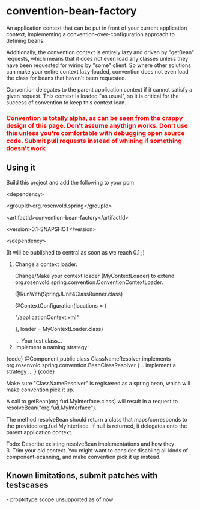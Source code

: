 <h1>convention-bean-factory</h1>

An application context that can be put in front of your current 
application context, implementing a convention-over-configuration
approach to defining beans. <p/>


Additionally, the convention context is entirely lazy and driven by "getBean"
requests, which means that it does not even load any classes unless they 
have been requested for wiring by "some" client. So where other solutions
can make your entire context lazy-loaded, convention does not even 
load the class for beans that haven't been requested.<p/>

Convention delegates to the parent application context if it cannot satisfy
a given request. This context is loaded "as usual", so it is critical for the
        success of convention to keep this context lean.

<h3 style="color:red">
Convention is totally alpha, as can be seen from the crappy design of this page. Don't assume anythign works.
Don't use this unless you're comfortable with debugging open source code. Submit pull requests instead of whining
 if something doesn't work
</h3>

<h2>Using it</h2>

Build this project and add the following to your pom:</p>
     &lt;dependency></p>
         &lt;groupId>org.rosenvold.spring&lt;/groupId></p>
         &lt;artifactId>convention-bean-factory&lt;/artifactId></p>
         &lt;version>0.1-SNAPSHOT&lt;/version></p>
     &lt;/dependency></p>

(It will be published to central as soon as we reach 0.1 ;)<br/>

1. Change a context loader.</p>
Change/Make your context loader (MyContextLoader) to extend org.rosenvold.spring.convention.ConventionContextLoader.</p>
    @RunWith(SpringJUnit4ClassRunner.class)</p>
    @ContextConfiguration(locations = {</p>
       "/applicationContext.xml"</p>
    }, loader = MyContextLoader.class)</p>
     ... Your test class...
2. Implement a naming strategy:</p>

{code}
@Component
public class ClassNameResolver implements  org.rosenvold.spring.convention.BeanClassResolver {
        .. implement a strategy ...
}
{code}

Make sure "ClassNameResolver" is registered as a spring bean, which will make convention pick it up.

A call to getBean(org.fud.MyInterface.class) will result in a request to resolveBean("org.fud.MyInterface").

The method resolveBean should return a class that maps/corresponds to the provided org.fud.MyInterface. If null
        is returned, it delegates onto the parent application context.

Todo: Describe existing resolveBean implementations and how they
<br/>
3. Trim your old context. You might want to consider disabling all kinds of component-scanning, and make
        convention pick it up instead.</p>


<h2>Known limitations, submit patches with testscases</h2>
- proptotype scope unsupported as of now